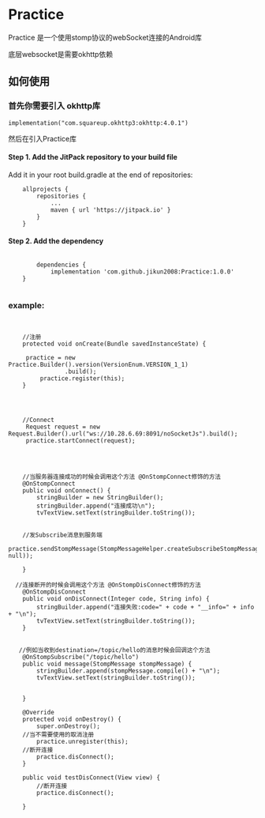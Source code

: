 # Practice  
Practice  是一个使用stomp协议的webSocket连接的Android库

底层websocket是需要okhttp依赖 

## 如何使用  

### 首先你需要引入 okhttp库
```
implementation("com.squareup.okhttp3:okhttp:4.0.1")

```


然后在引入Practice库
#### Step 1. Add the JitPack repository to your build file

Add it in your root build.gradle at the end of repositories:

```
	allprojects {
		repositories {
			...
			maven { url 'https://jitpack.io' }
		}
	}
```
####  Step 2. Add the dependency
  
```
  
    	dependencies {
	        implementation 'com.github.jikun2008:Practice:1.0.0'
	}
  

```

### example:

```


    //注册
    protected void onCreate(Bundle savedInstanceState) {

   	 practice = new Practice.Builder().version(VersionEnum.VERSION_1_1)
                .build();
         practice.register(this);
    }

 

   
    //Connect
     Request request = new Request.Builder().url("ws://10.28.6.69:8091/noSocketJs").build();
     practice.startConnect(request);

    


    //当服务器连接成功的时候会调用这个方法 @OnStompConnect修饰的方法
    @OnStompConnect
    public void onConnect() {
        stringBuilder = new StringBuilder();
        stringBuilder.append("连接成功\n");
        tvTextView.setText(stringBuilder.toString());
	

    //发Subscribe消息到服务端
    practice.sendStompMessage(StompMessageHelper.createSubscribeStompMessage("/topic/hello", null));
        
    }

  //连接断开的时候会调用这个方法 @OnStompDisConnect修饰的方法
    @OnStompDisConnect
    public void onDisConnect(Integer code, String info) {
        stringBuilder.append("连接失败:code=" + code + "__info=" + info + "\n");
        tvTextView.setText(stringBuilder.toString());
    }


   //例如当收到destination=/topic/hello的消息时候会回调这个方法
    @OnStompSubscribe("/topic/hello")
    public void message(StompMessage stompMessage) {
        stringBuilder.append(stompMessage.compile() + "\n");
        tvTextView.setText(stringBuilder.toString());


    }

    @Override
    protected void onDestroy() {
        super.onDestroy();
	//当不需要使用的取消注册
        practice.unregister(this);
	//断开连接
        practice.disConnect();
    }

    public void testDisConnect(View view) {
        //断开连接
        practice.disConnect();

    }
        



```




